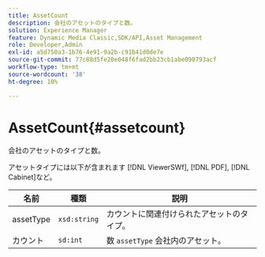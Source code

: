```yaml
---
title: AssetCount
description: 会社のアセットのタイプと数。
solution: Experience Manager
feature: Dynamic Media Classic,SDK/API,Asset Management
role: Developer,Admin
exl-id: a5d750a3-1b76-4e91-9a2b-c91b41d0de7e
source-git-commit: 77c88d5fe20e048f6fad2bb23cb1abe090793acf
workflow-type: tm+mt
source-wordcount: '38'
ht-degree: 10%

---
```


# AssetCount{#assetcount}

会社のアセットのタイプと数。

アセットタイプには以下が含まれます [!DNL ViewerSWf], [!DNL PDF], [!DNL Cabinet]など。

| 名前 | 種類 | 説明 |
|---|---|---|
| assetType | `xsd:string` | カウントに関連付けられたアセットのタイプ。 |
| カウント | `sd:int` | 数 `assetType` 会社内のアセット。 |
